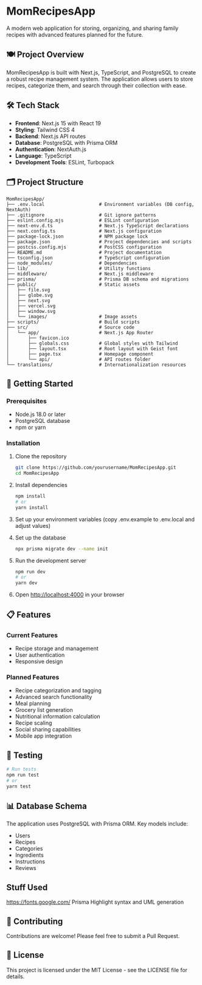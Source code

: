 # MomRecipesApp

A modern web application for storing, organizing, and sharing family recipes with advanced features planned for the future.

## 🍽️ Project Overview

MomRecipesApp is built with Next.js, TypeScript, and PostgreSQL to create a robust recipe management system. The application allows users to store recipes, categorize them, and search through their collection with ease.

## 🛠️ Tech Stack

- **Frontend**: Next.js 15 with React 19
- **Styling**: Tailwind CSS 4
- **Backend**: Next.js API routes
- **Database**: PostgreSQL with Prisma ORM
- **Authentication**: NextAuth.js
- **Language**: TypeScript
- **Development Tools**: ESLint, Turbopack

## 🗂️ Project Structure

```
MomRecipesApp/
├── .env.local                    # Environment variables (DB config, NextAuth)
├── .gitignore                    # Git ignore patterns
├── eslint.config.mjs             # ESLint configuration
├── next-env.d.ts                 # Next.js TypeScript declarations
├── next.config.ts                # Next.js configuration
├── package-lock.json             # NPM package lock
├── package.json                  # Project dependencies and scripts
├── postcss.config.mjs            # PostCSS configuration
├── README.md                     # Project documentation
├── tsconfig.json                 # TypeScript configuration
├── node_modules/                 # Dependencies
├── lib/                          # Utility functions
├── middleware/                   # Next.js middleware
├── prisma/                       # Prisma DB schema and migrations
├── public/                       # Static assets
│   ├── file.svg
│   ├── globe.svg
│   ├── next.svg
│   ├── vercel.svg
│   ├── window.svg
│   └── images/                   # Image assets
├── scripts/                      # Build scripts
├── src/                          # Source code
│   └── app/                      # Next.js App Router
│       ├── favicon.ico
│       ├── globals.css           # Global styles with Tailwind
│       ├── layout.tsx            # Root layout with Geist font
│       ├── page.tsx              # Homepage component
│       └── api/                  # API routes folder
└── translations/                 # Internationalization resources
```

## 🚀 Getting Started

### Prerequisites

- Node.js 18.0 or later
- PostgreSQL database
- npm or yarn

### Installation

1. Clone the repository
   ```bash
   git clone https://github.com/yourusername/MomRecipesApp.git
   cd MomRecipesApp
   ```

2. Install dependencies
   ```bash
   npm install
   # or
   yarn install
   ```

3. Set up your environment variables (copy .env.example to .env.local and adjust values)

4. Set up the database
   ```bash
   npx prisma migrate dev --name init
   ```

5. Run the development server
   ```bash
   npm run dev
   # or
   yarn dev
   ```

6. Open [http://localhost:4000](http://localhost:4000) in your browser

## 📋 Features

### Current Features
- Recipe storage and management
- User authentication
- Responsive design

### Planned Features
- Recipe categorization and tagging
- Advanced search functionality
- Meal planning
- Grocery list generation
- Nutritional information calculation
- Recipe scaling
- Social sharing capabilities
- Mobile app integration

## 🧪 Testing

```bash
# Run tests
npm run test
# or
yarn test
```

## 📊 Database Schema

The application uses PostgreSQL with Prisma ORM. Key models include:
- Users
- Recipes
- Categories
- Ingredients
- Instructions
- Reviews

## Stuff Used 
https://fonts.google.com/ 
Prisma Highlight syntax and UML generation

## 🤝 Contributing

Contributions are welcome! Please feel free to submit a Pull Request.

## 📄 License

This project is licensed under the MIT License - see the LICENSE file for details.